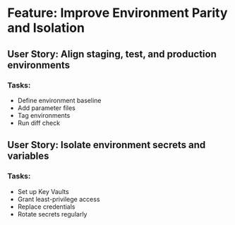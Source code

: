 # Feature: Improve Environment Parity and Isolation

## User Story: Align staging, test, and production environments

### Tasks:
- Define environment baseline
- Add parameter files
- Tag environments
- Run diff check

## User Story: Isolate environment secrets and variables

### Tasks:
- Set up Key Vaults
- Grant least-privilege access
- Replace credentials
- Rotate secrets regularly